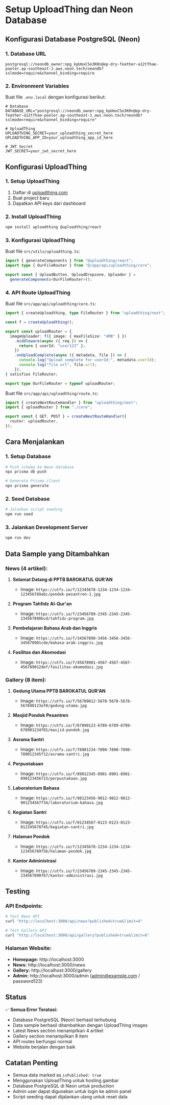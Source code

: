 # Setup UploadThing dan Neon Database

## Konfigurasi Database PostgreSQL (Neon)

### 1. Database URL
```
postgresql://neondb_owner:npg_kpUmxCSo3K0n@ep-dry-feather-a12tfhae-pooler.ap-southeast-1.aws.neon.tech/neondb?sslmode=require&channel_binding=require
```

### 2. Environment Variables
Buat file `.env.local` dengan konfigurasi berikut:

```env
# Database
DATABASE_URL="postgresql://neondb_owner:npg_kpUmxCSo3K0n@ep-dry-feather-a12tfhae-pooler.ap-southeast-1.aws.neon.tech/neondb?sslmode=require&channel_binding=require"

# UploadThing
UPLOADTHING_SECRET=your_uploadthing_secret_here
UPLOADTHING_APP_ID=your_uploadthing_app_id_here

# JWT Secret
JWT_SECRET=your_jwt_secret_here
```

## Konfigurasi UploadThing

### 1. Setup UploadThing
1. Daftar di [uploadthing.com](https://uploadthing.com)
2. Buat project baru
3. Dapatkan API keys dari dashboard

### 2. Install UploadThing
```bash
npm install uploadthing @uploadthing/react
```

### 3. Konfigurasi UploadThing
Buat file `src/utils/uploadthing.ts`:

```typescript
import { generateComponents } from "@uploadthing/react";
import type { OurFileRouter } from "@/app/api/uploadthing/core";

export const { UploadButton, UploadDropzone, Uploader } =
  generateComponents<OurFileRouter>();
```

### 4. API Route UploadThing
Buat file `src/app/api/uploadthing/core.ts`:

```typescript
import { createUploadthing, type FileRouter } from "uploadthing/next";

const f = createUploadthing();

export const uploadRouter = {
  imageUploader: f({ image: { maxFileSize: "4MB" } })
    .middleware(async ({ req }) => {
      return { userId: "user123" };
    })
    .onUploadComplete(async ({ metadata, file }) => {
      console.log("Upload complete for userId:", metadata.userId);
      console.log("file url", file.url);
    }),
} satisfies FileRouter;

export type OurFileRouter = typeof uploadRouter;
```

Buat file `src/app/api/uploadthing/route.ts`:

```typescript
import { createNextRouteHandler } from "uploadthing/next";
import { uploadRouter } from "./core";

export const { GET, POST } = createNextRouteHandler({
  router: uploadRouter,
});
```

## Cara Menjalankan

### 1. Setup Database
```bash
# Push schema ke Neon database
npx prisma db push

# Generate Prisma client
npx prisma generate
```

### 2. Seed Database
```bash
# Jalankan script seeding
npm run seed
```

### 3. Jalankan Development Server
```bash
npm run dev
```

## Data Sample yang Ditambahkan

### News (4 artikel):
1. **Selamat Datang di PPTB BAROKATUL QUR'AN**
   - Image: `https://utfs.io/f/12345678-1234-1234-1234-123456789abc/pondok-pesantren-1.jpg`

2. **Program Tahfidz Al-Qur'an**
   - Image: `https://utfs.io/f/23456789-2345-2345-2345-234567890bcd/tahfidz-program.jpg`

3. **Pembelajaran Bahasa Arab dan Inggris**
   - Image: `https://utfs.io/f/34567890-3456-3456-3456-345678901cde/bahasa-arab-inggris.jpg`

4. **Fasilitas dan Akomodasi**
   - Image: `https://utfs.io/f/45678901-4567-4567-4567-456789012def/fasilitas-akomodasi.jpg`

### Gallery (8 item):
1. **Gedung Utama PPTB BAROKATUL QUR'AN**
   - Image: `https://utfs.io/f/56789012-5678-5678-5678-567890123ef0/gedung-utama.jpg`

2. **Masjid Pondok Pesantren**
   - Image: `https://utfs.io/f/67890123-6789-6789-6789-678901234f01/masjid-pondok.jpg`

3. **Asrama Santri**
   - Image: `https://utfs.io/f/78901234-7890-7890-7890-789012345f12/asrama-santri.jpg`

4. **Perpustakaan**
   - Image: `https://utfs.io/f/89012345-8901-8901-8901-890123456f23/perpustakaan.jpg`

5. **Laboratorium Bahasa**
   - Image: `https://utfs.io/f/90123456-9012-9012-9012-901234567f34/laboratorium-bahasa.jpg`

6. **Kegiatan Santri**
   - Image: `https://utfs.io/f/01234567-0123-0123-0123-012345678f45/kegiatan-santri.jpg`

7. **Halaman Pondok**
   - Image: `https://utfs.io/f/12345678-1234-1234-1234-123456789f56/halaman-pondok.jpg`

8. **Kantor Administrasi**
   - Image: `https://utfs.io/f/23456789-2345-2345-2345-234567890f67/kantor-administrasi.jpg`

## Testing

### API Endpoints:
```bash
# Test News API
curl "http://localhost:3000/api/news?published=true&limit=4"

# Test Gallery API
curl "http://localhost:3000/api/gallery?published=true&limit=8"
```

### Halaman Website:
- **Homepage:** http://localhost:3000
- **News:** http://localhost:3000/news
- **Gallery:** http://localhost:3000/gallery
- **Admin:** http://localhost:3000/admin (admin@example.com / password123)

## Status

✅ **Semua Error Teratasi:**
- Database PostgreSQL (Neon) berhasil terhubung
- Data sample berhasil ditambahkan dengan UploadThing images
- Latest News section menampilkan 4 artikel
- Gallery section menampilkan 8 item
- API routes berfungsi normal
- Website berjalan dengan baik

## Catatan Penting

- Semua data marked as `isPublished: true`
- Menggunakan UploadThing untuk hosting gambar
- Database PostgreSQL di Neon untuk production
- Admin user dapat digunakan untuk login ke admin panel
- Script seeding dapat dijalankan ulang untuk reset data 